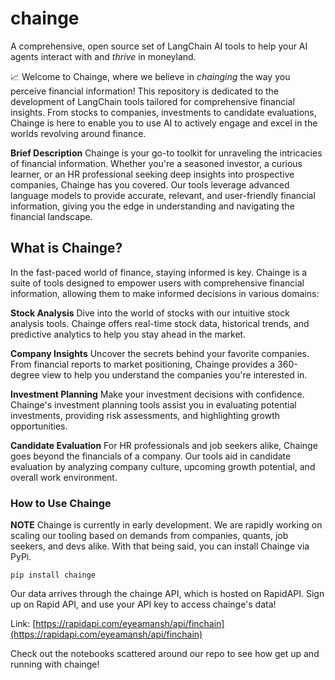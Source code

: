 # chainge
A comprehensive, open source set of LangChain AI tools to help your AI agents interact with and *thrive* in moneyland.

📈 Welcome to Chainge, where we believe in *chainging* the way you perceive financial information! This repository is dedicated to the development of LangChain tools tailored for comprehensive financial insights. From stocks to companies, investments to candidate evaluations, Chainge is here to enable you to use AI to actively engage and excel in the worlds revolving around finance.

**Brief Description**
Chainge is your go-to toolkit for unraveling the intricacies of financial information. Whether you're a seasoned investor, a curious learner, or an HR professional seeking deep insights into prospective companies, Chainge has you covered. Our tools leverage advanced language models to provide accurate, relevant, and user-friendly financial information, giving you the edge in understanding and navigating the financial landscape.

## What is Chainge?
In the fast-paced world of finance, staying informed is key. Chainge is a suite of tools designed to empower users with comprehensive financial information, allowing them to make informed decisions in various domains:

**Stock Analysis**
Dive into the world of stocks with our intuitive stock analysis tools. Chainge offers real-time stock data, historical trends, and predictive analytics to help you stay ahead in the market.

**Company Insights**
Uncover the secrets behind your favorite companies. From financial reports to market positioning, Chainge provides a 360-degree view to help you understand the companies you're interested in.

**Investment Planning**
Make your investment decisions with confidence. Chainge's investment planning tools assist you in evaluating potential investments, providing risk assessments, and highlighting growth opportunities.

**Candidate Evaluation**
For HR professionals and job seekers alike, Chainge goes beyond the financials of a company. Our tools aid in candidate evaluation by analyzing company culture, upcoming growth potential, and overall work environment.

### How to Use Chainge
**NOTE** Chainge is currently in early development. We are rapidly working on scaling our tooling based on demands from companies, quants, job seekers, and devs alike. With that being said, you can install Chainge via PyPi.

```
pip install chainge
```

Our data arrives through the chainge API, which is hosted on RapidAPI. Sign up on Rapid API, and use your API key to access chainge's data! 

Link: [https://rapidapi.com/eyeamansh/api/finchain](https://rapidapi.com/eyeamansh/api/finchain)

Check out the notebooks scattered around our repo to see how get up and running with chainge!
